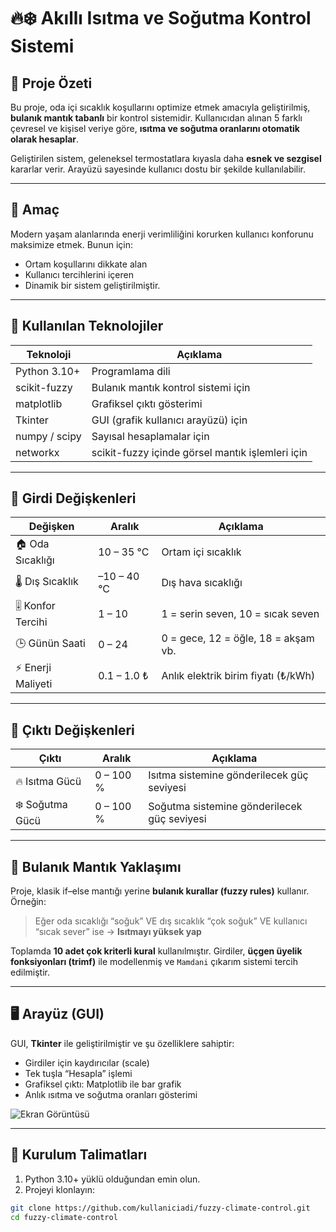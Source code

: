 # 🔥❄️ Akıllı Isıtma ve Soğutma Kontrol Sistemi

## 🧠 Proje Özeti

Bu proje, oda içi sıcaklık koşullarını optimize etmek amacıyla geliştirilmiş, **bulanık mantık tabanlı** bir kontrol sistemidir. Kullanıcıdan alınan 5 farklı çevresel ve kişisel veriye göre, **ısıtma ve soğutma oranlarını otomatik olarak hesaplar**.

Geliştirilen sistem, geleneksel termostatlara kıyasla daha **esnek ve sezgisel** kararlar verir. Arayüzü sayesinde kullanıcı dostu bir şekilde kullanılabilir.

---

## 🎯 Amaç

Modern yaşam alanlarında enerji verimliliğini korurken kullanıcı konforunu maksimize etmek. Bunun için:

- Ortam koşullarını dikkate alan
- Kullanıcı tercihlerini içeren
- Dinamik bir sistem geliştirilmiştir.

---

## 🔧 Kullanılan Teknolojiler

| Teknoloji       | Açıklama                                 |
|-----------------|------------------------------------------|
| Python 3.10+     | Programlama dili                        |
| scikit-fuzzy    | Bulanık mantık kontrol sistemi için      |
| matplotlib      | Grafiksel çıktı gösterimi                |
| Tkinter         | GUI (grafik kullanıcı arayüzü) için      |
| numpy / scipy   | Sayısal hesaplamalar için                |
| networkx        | scikit-fuzzy içinde görsel mantık işlemleri için |

---

## 🧮 Girdi Değişkenleri

| Değişken            | Aralık         | Açıklama                                  |
|---------------------|----------------|-------------------------------------------|
| 🏠 Oda Sıcaklığı     | 10 – 35 °C     | Ortam içi sıcaklık                        |
| 🌡️ Dış Sıcaklık      | –10 – 40 °C    | Dış hava sıcaklığı                        |
| 🎚️ Konfor Tercihi   | 1 – 10         | 1 = serin seven, 10 = sıcak seven         |
| 🕒 Günün Saati       | 0 – 24         | 0 = gece, 12 = öğle, 18 = akşam vb.       |
| ⚡ Enerji Maliyeti   | 0.1 – 1.0 ₺    | Anlık elektrik birim fiyatı (₺/kWh)       |

---

## 🧾 Çıktı Değişkenleri

| Çıktı             | Aralık      | Açıklama                  |
|------------------|-------------|---------------------------|
| 🔥 Isıtma Gücü     | 0 – 100 %   | Isıtma sistemine gönderilecek güç seviyesi |
| ❄️ Soğutma Gücü    | 0 – 100 %   | Soğutma sistemine gönderilecek güç seviyesi |

---

## 🧠 Bulanık Mantık Yaklaşımı

Proje, klasik if–else mantığı yerine **bulanık kurallar (fuzzy rules)** kullanır. Örneğin:

> Eğer oda sıcaklığı “soğuk” VE dış sıcaklık “çok soğuk” VE kullanıcı “sıcak sever” ise → **Isıtmayı yüksek yap**

Toplamda **10 adet çok kriterli kural** kullanılmıştır. Girdiler, **üçgen üyelik fonksiyonları (trimf)** ile modellenmiş ve `Mamdani` çıkarım sistemi tercih edilmiştir.

---

## 🖥️ Arayüz (GUI)

GUI, **Tkinter** ile geliştirilmiştir ve şu özelliklere sahiptir:

- Girdiler için kaydırıcılar (scale)
- Tek tuşla “Hesapla” işlemi
- Grafiksel çıktı: Matplotlib ile bar grafik
- Anlık ısıtma ve soğutma oranları gösterimi

![Ekran Görüntüsü](ekran_goruntusu.png)

---

## 🚀 Kurulum Talimatları

1. Python 3.10+ yüklü olduğundan emin olun.
2. Projeyi klonlayın:

```bash
git clone https://github.com/kullaniciadi/fuzzy-climate-control.git
cd fuzzy-climate-control
